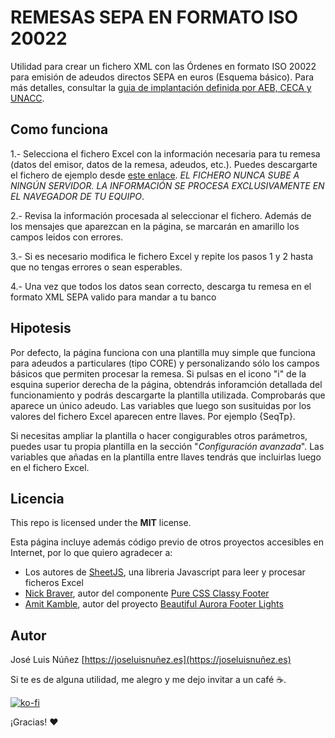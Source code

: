 # REMESAS SEPA EN FORMATO ISO 20022
Utilidad para crear un fichero XML con las Órdenes en formato ISO 20022 para emisión de adeudos directos SEPA en euros (Esquema básico). Para más detalles, consultar la [guia de implantación definida por AEB, CECA y UNACC](https://github.com/jota-ele-ene/remesas_sepa/raw/main/GuiaSEPA.pdf). 

Como funciona
-------------

1.- Selecciona el fichero Excel con la información necesaria para tu remesa (datos del emisor, datos de la remesa, adeudos, etc.). Puedes descargarte el fichero de ejemplo desde [este enlace](https://github.com/jota-ele-ene/remesas_sepa/raw/main/files/remesas.xlsx). *EL FICHERO NUNCA SUBE A NINGÚN SERVIDOR. LA INFORMACIÓN SE PROCESA EXCLUSIVAMENTE EN EL NAVEGADOR DE TU EQUIPO*.

2.- Revisa la información procesada al seleccionar el fichero. Además de los mensajes que aparezcan en la página, se marcarán en amarillo los campos leidos con errores.

3.- Si es necesario modifica le fichero Excel y repite los pasos 1 y 2 hasta que no tengas errores o sean esperables. 

4.- Una vez que todos los datos sean correcto, descarga tu remesa en el formato XML SEPA valido para mandar a tu banco

Hipotesis
---------

Por defecto, la página funciona con una plantilla muy simple que funciona para adeudos a particulares (tipo CORE) y personalizando sólo los campos básicos que permiten procesar la remesa. Si pulsas en el icono "i" de la esquina superior derecha de la página, obtendrás inforamción detallada del funcionamiento y podrás descargarte la plantilla utilizada. Comprobarás que aparece un único adeudo. Las variables que luego son susituidas por los valores del fichero Excel aparecen entre llaves. Por ejemplo {SeqTp}.

Si necesitas ampliar la plantilla o hacer congigurables otros parámetros, puedes usar tu propia plantilla en la sección "_Configuración avanzada_". Las variables que añadas en la plantilla entre llaves tendrás que incluirlas luego en el fichero Excel. 

## Licencia

This repo is licensed under the **MIT** license.

Esta página incluye además código previo de otros proyectos accesibles en Internet, por lo que quiero agradecer a:
* Los autores de [SheetJS](https://sheetjs.com/), una libreria Javascript para leer y procesar ficheros Excel
* [Nick Braver](https://www.nickbraver.com), autor del componente [Pure CSS Classy Footer](https://codepen.io/nickbraver/pen/DGeMWQ)
* [Amit Kamble](https://github.com/amyth91), autor del proyecto [Beautiful Aurora Footer Lights](https://codepen.io/amyth91/pen/DzYGaK)

## Autor

José Luis Núñez [https://joseluisnuñez.es](https://joseluisnuñez.es)

Si te es de alguna utilidad, me alegro y me dejo invitar a un café ☕️.

[![ko-fi](https://ko-fi.com/img/githubbutton_sm.svg)](https://ko-fi.com/U7U27W8VV)

¡Gracias! ❤️
